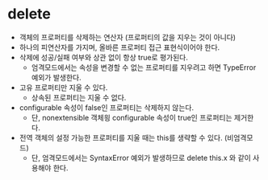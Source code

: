 # delete
 - 객체의 프로퍼티를 삭제하는 연산자 (프로퍼티의 값을 지우는 것이 아니다)
 - 하나의 피연산자를 가지며, 올바른 프로퍼티 접근 표현식이어야 한다.
 - 삭제에 성공/실패 여부와 상관 없이 항상 true로 평가된다.
   - 엄격모드에서는 속성을 변경할 수 없는 프로퍼티를 지우려고 하면 TypeError 예외가 발생한다.
 - 고유 프로퍼티만 지울 수 있다.
   - 상속된 프로퍼티는 지울 수 없다.
 - configurable 속성이 false인 프로퍼티는 삭제하지 않는다.
   - 단, nonextensible 객체읭 configurable 속성이 true인 프로퍼티는 제거한다.
 - 전역 객체의 설정 가능한 프로퍼티를 지울 때는 this를 생략할 수 있다. (비엄격모드)
   - 단, 엄격모드에서는 SyntaxError 예외가 발생하므로 delete this.x 와 같이 사용해야 한다.

